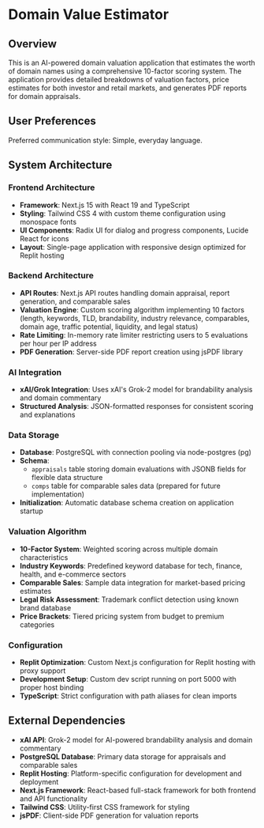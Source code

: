 # Domain Value Estimator

## Overview

This is an AI-powered domain valuation application that estimates the worth of domain names using a comprehensive 10-factor scoring system. The application provides detailed breakdowns of valuation factors, price estimates for both investor and retail markets, and generates PDF reports for domain appraisals.

## User Preferences

Preferred communication style: Simple, everyday language.

## System Architecture

### Frontend Architecture
- **Framework**: Next.js 15 with React 19 and TypeScript
- **Styling**: Tailwind CSS 4 with custom theme configuration using monospace fonts
- **UI Components**: Radix UI for dialog and progress components, Lucide React for icons
- **Layout**: Single-page application with responsive design optimized for Replit hosting

### Backend Architecture
- **API Routes**: Next.js API routes handling domain appraisal, report generation, and comparable sales
- **Valuation Engine**: Custom scoring algorithm implementing 10 factors (length, keywords, TLD, brandability, industry relevance, comparables, domain age, traffic potential, liquidity, and legal status)
- **Rate Limiting**: In-memory rate limiter restricting users to 5 evaluations per hour per IP address
- **PDF Generation**: Server-side PDF report creation using jsPDF library

### AI Integration
- **xAI/Grok Integration**: Uses xAI's Grok-2 model for brandability analysis and domain commentary
- **Structured Analysis**: JSON-formatted responses for consistent scoring and explanations

### Data Storage
- **Database**: PostgreSQL with connection pooling via node-postgres (pg)
- **Schema**: 
  - `appraisals` table storing domain evaluations with JSONB fields for flexible data structure
  - `comps` table for comparable sales data (prepared for future implementation)
- **Initialization**: Automatic database schema creation on application startup

### Valuation Algorithm
- **10-Factor System**: Weighted scoring across multiple domain characteristics
- **Industry Keywords**: Predefined keyword database for tech, finance, health, and e-commerce sectors
- **Comparable Sales**: Sample data integration for market-based pricing estimates
- **Legal Risk Assessment**: Trademark conflict detection using known brand database
- **Price Brackets**: Tiered pricing system from budget to premium categories

### Configuration
- **Replit Optimization**: Custom Next.js configuration for Replit hosting with proxy support
- **Development Setup**: Custom dev script running on port 5000 with proper host binding
- **TypeScript**: Strict configuration with path aliases for clean imports

## External Dependencies

- **xAI API**: Grok-2 model for AI-powered brandability analysis and domain commentary
- **PostgreSQL Database**: Primary data storage for appraisals and comparable sales
- **Replit Hosting**: Platform-specific configuration for development and deployment
- **Next.js Framework**: React-based full-stack framework for both frontend and API functionality
- **Tailwind CSS**: Utility-first CSS framework for styling
- **jsPDF**: Client-side PDF generation for valuation reports